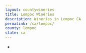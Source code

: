 ```yaml
---
layout: countywineries
title: Lompoc Wineries
description: Wineries in Lompoc CA
permalink: /ca/lompoc/
county: lompoc
state: ca
---
```

-
